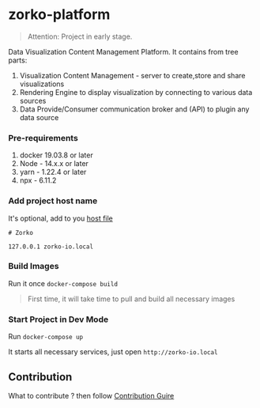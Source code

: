 # zorko-platform

> Attention: Project in early stage.

Data Visualization Content Management Platform.
It contains from tree parts:

1. Visualization Content Management - server to create,store and share visualizations
1. Rendering Engine to display visualization by connecting to various data sources
1. Data Provide/Consumer communication broker and (API) to plugin any data source


### Pre-requirements

1. docker 19.03.8 or later
1. Node - 14.x.x or later
1. yarn - 1.22.4 or later
1. npx - 6.11.2

### Add project host name

It's optional, add to you [host file](https://serverfault.com/questions/3646/how-do-i-setup-a-hosts-file-on-different-operating-systems)

```
# Zorko

127.0.0.1 zorko-io.local

```

### Build Images

Run it once `docker-compose build`

> First time, it will take time to pull and build all necessary images

### Start Project in Dev Mode

Run `docker-compose up`

It starts all necessary services, just open `http://zorko-io.local`




## Contribution

What to contribute ? then follow [Contribution Guire](CONTRIBUTING.md)
